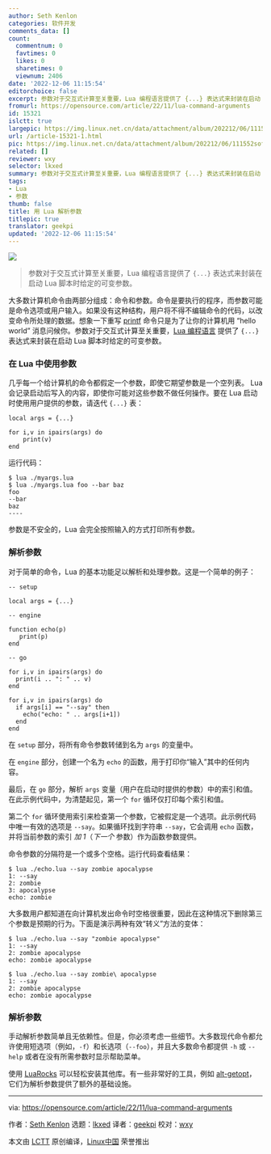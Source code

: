 ```yaml
---
author: Seth Kenlon
categories: 软件开发
comments_data: []
count:
  commentnum: 0
  favtimes: 0
  likes: 0
  sharetimes: 0
  viewnum: 2406
date: '2022-12-06 11:15:54'
editorchoice: false
excerpt: 参数对于交互式计算至关重要，Lua 编程语言提供了 {...} 表达式来封装在启动 Lua 脚本时给定的可变参数。
fromurl: https://opensource.com/article/22/11/lua-command-arguments
id: 15321
islctt: true
largepic: https://img.linux.net.cn/data/attachment/album/202212/06/111552sofsllzdfffgfakh.jpg
url: /article-15321-1.html
pic: https://img.linux.net.cn/data/attachment/album/202212/06/111552sofsllzdfffgfakh.jpg.thumb.jpg
related: []
reviewer: wxy
selector: lkxed
summary: 参数对于交互式计算至关重要，Lua 编程语言提供了 {...} 表达式来封装在启动 Lua 脚本时给定的可变参数。
tags:
- Lua
- 参数
thumb: false
title: 用 Lua 解析参数
titlepic: true
translator: geekpi
updated: '2022-12-06 11:15:54'
---
```


![](/data/attachment/album/202212/06/111552sofsllzdfffgfakh.jpg)



> 
> 参数对于交互式计算至关重要，Lua 编程语言提供了 `{...}` 表达式来封装在启动 Lua 脚本时给定的可变参数。
> 
> 
> 


大多数计算机命令由两部分组成：命令和参数。命令是要执行的程序，而参数可能是命令选项或用户输入。如果没有这种结构，用户将不得不编辑命令的代码，以改变命令所处理的数据。想象一下重写 [printf](https://opensource.com/article/20/8/printf) 命令只是为了让你的计算机用 “hello world” 消息问候你。参数对于交互式计算至关重要，[Lua 编程语言](https://opensource.com/article/22/11/lua-worth-learning) 提供了 `{...}` 表达式来封装在启动 Lua 脚本时给定的可变参数。


### 在 Lua 中使用参数


几乎每一个给计算机的命令都假定一个参数，即使它期望参数是一个空列表。 Lua 会记录启动后写入的内容，即使你可能对这些参数不做任何操作。要在 Lua 启动时使用用户提供的参数，请迭代 `{...}` 表：



```
local args = {...}

for i,v in ipairs(args) do
    print(v)
end

```

运行代码：



```
$ lua ./myargs.lua
$ lua ./myargs.lua foo --bar baz
foo
--bar
baz
----

```

参数是不安全的，Lua 会完全按照输入的方式打印所有参数。


### 解析参数


对于简单的命令，Lua 的基本功能足以解析和处理参数。这是一个简单的例子：



```
-- setup

local args = {...}

-- engine

function echo(p)
   print(p)
end

-- go

for i,v in ipairs(args) do
  print(i .. ": " .. v)
end

for i,v in ipairs(args) do
  if args[i] == "--say" then
    echo("echo: " .. args[i+1])
  end
end

```

在 `setup` 部分，将所有命令参数转储到名为 `args` 的变量中。


在 `engine` 部分，创建一个名为 `echo` 的函数，用于打印你“输入”其中的任何内容。


最后，在 `go` 部分，解析 `args` 变量（用户在启动时提供的参数）中的索引和值。在此示例代码中，为清楚起见，第一个 `for` 循环仅打印每个索引和值。


第二个 `for` 循环使用索引来检查第一个参数，它被假定是一个选项。此示例代码中唯一有效的选项是 `--say`。如果循环找到字符串 `--say`，它会调用 `echo` 函数，并将当前参数的索引 *加 1*（*下一个* 参数）作为函数参数提供。


命令参数的分隔符是一个或多个空格。运行代码查看结果：



```
$ lua ./echo.lua --say zombie apocalypse
1: --say
2: zombie
3: apocalypse
echo: zombie

```

大多数用户都知道在向计算机发出命令时空格很重要，因此在这种情况下删除第三个参数是预期的行为。下面是演示两种有效“转义”方法的变体：



```
$ lua ./echo.lua --say "zombie apocalypse"
1: --say
2: zombie apocalypse
echo: zombie apocalypse

$ lua ./echo.lua --say zombie\ apocalypse
1: --say
2: zombie apocalypse
echo: zombie apocalypse

```

### 解析参数


手动解析参数简单且无依赖性。但是，你必须考虑一些细节。大多数现代命令都允许使用短选项（例如，`-f`）和长选项（`--foo`），并且大多数命令都提供 `-h` 或 `--help` 或者在没有所需参数时显示帮助菜单。


使用 [LuaRocks](https://opensource.com/article/19/11/getting-started-luarocks) 可以轻松安装其他库。有一些非常好的工具，例如 [alt-getopt](https://opensource.com/article/21/8/parsing-commands-lua)，它们为解析参数提供了额外的基础设施。




---


via: <https://opensource.com/article/22/11/lua-command-arguments>


作者：[Seth Kenlon](https://opensource.com/users/seth) 选题：[lkxed](https://github.com/lkxed) 译者：[geekpi](https://github.com/geekpi) 校对：[wxy](https://github.com/wxy)


本文由 [LCTT](https://github.com/LCTT/TranslateProject) 原创编译，[Linux中国](https://linux.cn/) 荣誉推出